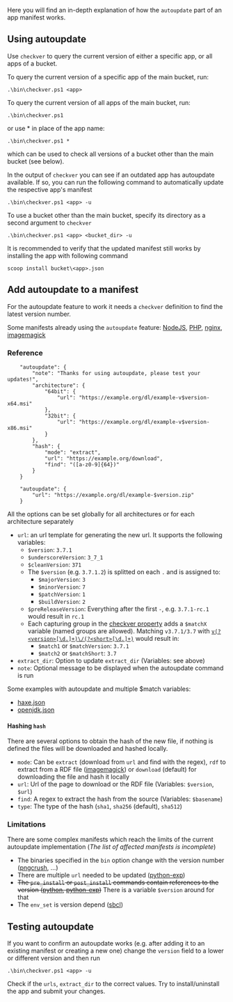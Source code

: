Here you will find an in-depth explanation of how the `autoupdate` part of an app manifest works.

## Using autoupdate

Use `checkver` to query the current version of either a specific app, or all apps of a bucket.

To query the current version of a specific app of the main bucket, run:

    .\bin\checkver.ps1 <app>

To query the current version of all apps of the main bucket, run:

    .\bin\checkver.ps1

or use * in place of the app name:

    .\bin\checkver.ps1 *

which can be used to check all versions of a bucket other than the main bucket (see below).

In the output of `checkver` you can see if an outdated app has autoupdate available. If so, you can run the following command to automatically update the respective app's manifest

    .\bin\checkver.ps1 <app> -u

To use a bucket other than the main bucket, specify its directory as a second argument to `checkver`

    .\bin\checkver.ps1 <app> <bucket_dir> -u

It is recommended to verify that the updated manifest still works by installing the app with following command

    scoop install bucket\<app>.json

## Add autoupdate to a manifest
For the autoupdate feature to work it needs a `checkver` definition to find the latest version number.

Some manifests already using the `autoupdate` feature:
[NodeJS](https://github.com/lukesampson/scoop/blob/master/bucket/nodejs.json),
[PHP](https://github.com/lukesampson/scoop/blob/master/bucket/php.json),
[nginx](https://github.com/lukesampson/scoop/blob/master/bucket/nginx.json),
[imagemagick](https://github.com/lukesampson/scoop/blob/master/bucket/imagemagick.json)

### Reference

```
    "autoupdate": {
        "note": "Thanks for using autoupdate, please test your updates!",
        "architecture": {
            "64bit": {
                "url": "https://example.org/dl/example-v$version-x64.msi"
            },
            "32bit": {
                "url": "https://example.org/dl/example-v$version-x86.msi"
            }
        },
        "hash": {
            "mode": "extract",
            "url": "https://example.org/download",
            "find": "([a-z0-9]{64})"
        }
    }
```
```
    "autoupdate": {
        "url": "https://example.org/dl/example-$version.zip"
    }
```

All the options can be set globally for all architectures or for each architecture separately 

 - `url`: an url template for generating the new url. It supports the following variables:
   - `$version`: `3.7.1`
   - `$underscoreVersion`: `3_7_1`
   - `$cleanVersion`: `371`
   - The `$version` (e.g. `3.7.1.2`) is splitted on each `.` and is assigned to:
     - `$majorVersion`: `3`
     - `$minorVersion`: `7`
     - `$patchVersion`: `1`
     - `$buildVersion`: `2`
   - `$preReleaseVersion`: Everything after the first `-`, e.g. `3.7.1-rc.1` would result in `rc.1`
   - Each capturing group in the [checkver property](https://github.com/lukesampson/scoop/wiki/App-Manifests#optional-properties) adds a `$matchX` variable (named groups are allowed). Matching `v3.7.1/3.7` with [`v(?<version>[\d.]+)\/(?<short>[\d.]+)`](https://regex101.com/r/M7RP3p/1) would result in:
      - `$match1` or `$matchVersion`: `3.7.1`
      - `$match2` or `$matchShort`: `3.7`
 - `extract_dir`: Option to update `extract_dir` (Variables: see above)
 - `note`: Optional message to be displayed when the autoupdate command is run

Some examples with autoupdate and multiple $match variables:
* [haxe.json](https://github.com/lukesampson/scoop/blob/master/bucket/haxe.json)
* [openjdk.json](https://github.com/lukesampson/scoop/blob/master/bucket/openjdk.json)

#### Hashing `hash`
There are several options to obtain the hash of the new file, if nothing is defined the files will be downloaded and hashed locally.

 - `mode`: Can be `extract` (download from `url` and find with the regex), `rdf` to extract from a RDF file ([imagemagick](https://github.com/lukesampson/scoop/blob/master/bucket/imagemagick.json)) or `download` (default) for downloading the file and hash it locally
 - `url`: Url of the page to download or the RDF file (Variables: `$version`, `$url`)
 - `find`: A regex to extract the hash from the source (Variables: `$basename`)
 - `type`: The type of the hash (`sha1`, `sha256` (default), `sha512`)

### Limitations
There are some complex manifests which reach the limits of the current autoupdate implementation (_The list of affected manifests is incomplete_)

 - The binaries specified in the `bin` option change with the version number ([pngcrush](https://github.com/lukesampson/scoop/blob/master/bucket/pngcrush.json), …)
 - There are multiple `url` needed to be updated ([python-exp](https://github.com/lukesampson/scoop/blob/master/bucket/python-exp.json))
 - ~~The `pre_install` or `post_install` commands contain references to the version ([python](https://github.com/lukesampson/scoop/blob/master/bucket/python.json), [python-exp](https://github.com/lukesampson/scoop/blob/master/bucket/python-exp.json))~~ There is a variable `$version` around for that
 - The `env_set` is version depend ([sbcl](https://github.com/lukesampson/scoop/blob/master/bucket/sbcl.json))

## Testing autoupdate
If you want to confirm an autoupdate works (e.g. after adding it to an existing manifest or creating a new one) change the `version` field to a lower or different version and then run

    .\bin\checkver.ps1 <app> -u

Check if the `urls`, `extract_dir` to the correct values. Try to install/uninstall the app and submit your changes.